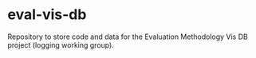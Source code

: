 # eval-vis-db
Repository to store code and data for the Evaluation Methodology Vis DB project (logging working group).
